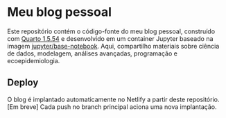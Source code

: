 # Meu blog pessoal

Este repositório contém o código-fonte do meu blog pessoal, construído com [Quarto 1.5.54](https://quarto.org/) e desenvolvido em um container Jupyter baseado na imagem [jupyter/base-notebook](https://hub.docker.com/r/jupyter/base-notebook/). Aqui, compartilho materiais sobre ciência de dados, modelagem, análises avançadas, programação e ecoepidemiologia.

## Deploy

O blog é implantado automaticamente no Netlify a partir deste repositório. 
[Em breve] Cada push no branch principal aciona uma nova implantação.
